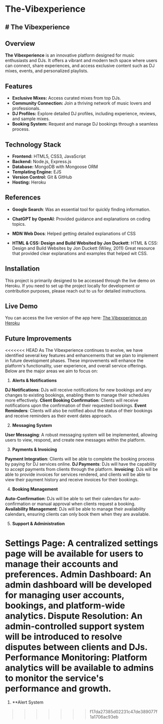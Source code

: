 # The-Vibexperience

## # The Vibexperience




## Overview

**The Vibexperience** is an innovative platform designed for music enthusiasts and DJs. It offers a vibrant and modern tech space where users can connect, share experiences, and access exclusive content such as DJ mixes, events, and personalized playlists.

## Features

- **Exclusive Mixes:** Access curated mixes from top DJs.
- **Community Connection:** Join a thriving network of music lovers and professionals.
- **DJ Profiles:** Explore detailed DJ profiles, including experience, reviews, and sample mixes.
- **Booking System:** Request and manage DJ bookings through a seamless process.

## Technology Stack

- **Frontend:** HTML5, CSS3, JavaScript 
- **Backend:** Node.js, Express.js
- **Database:** MongoDB with Mongoose ORM
- **Templating Engine:** EJS
- **Version Control:** Git & GitHub
- **Hosting:** Heroku 

## References

- **Google Search**: Was an essential tool for quickly finding information.

- **ChatGPT by OpenAI**: Provided guidance and explanations on coding topics.

- **MDN Web Docs**: Helped getting detailed explanations of CSS

- **HTML & CSS: Design and Build Websited by Jon Duckett**: HTML & CSS: Design and Build Websites by Jon Duckett (Wiley, 2011) Great resource that provided clear explanations and examples that helped wit CSS. 

## Installation

This project is primarily designed to be accessed through the live demo on Heroku. If you need to set up the project locally for development or contribution purposes, please reach out to us for detailed instructions.

## Live Demo

You can access the live version of the app here: [The Vibexperience on Heroku](https://the-vibexperience-f7b30e48c10f.herokuapp.com/)

## Future Improvements 

<<<<<<< HEAD
As The Vibexperience continues to evolve, we have identified several key features and enhancements that we plan to implement in future development phases. These improvements will enhance the platform's functionality, user experience, and overall service offerings. Below are the major areas we aim to focus on:

1. **Alerts & Notifications**

**DJ Notifications**: DJs will receive notifications for new bookings and any changes to existing bookings, enabling them to manage their schedules more effectively.
**Client Booking Confirmation**: Clients will receive notifications upon the confirmation of their requested bookings.
**Event Reminders**: Clients will also be notified about the status of their bookings and receive reminders as their event dates approach.

2. **Messaging System**

**User Messaging**: A robust messaging system will be implemented, allowing users to view, respond, and create new messages within the platform.

3. **Payments & Invoicing**

**Payment Integration**: Clients will be able to complete the booking process by paying for DJ services online.
**DJ Payments**: DJs will have the capability to accept payments from clients through the platform.
**Invoicing**: DJs will be able to provide invoices for services rendered, and clients will be able to view their payment history and receive invoices for their bookings.

4. **Booking Management**

**Auto-Confirmation**: DJs will be able to set their calendars for auto-confirmation or manual approval when clients request a booking.
**Availability Management**: DJs will be able to manage their availability calendars, ensuring clients can only book them when they are available.

5. **Support & Administration**

**Settings Page**: A centralized settings page will be available for users to manage their accounts and preferences.
**Admin Dashboard**: An admin dashboard will be developed for managing user accounts, bookings, and platform-wide analytics.
**Dispute Resolution**: An admin-controlled support system will be introduced to resolve disputes between clients and DJs.
**Performance Monitoring**: Platform analytics will be available to admins to monitor the service's performance and growth.
=======
1. **Alert System
>>>>>>> f17da27385d02231c47de389077f1a1706ac93eb
